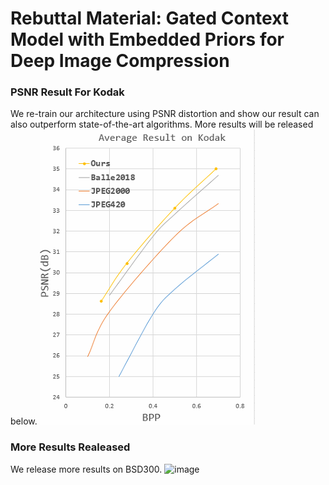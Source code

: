 # Rebuttal Material: Gated Context Model with Embedded Priors for Deep Image Compression

### PSNR Result For Kodak
We re-train our architecture using PSNR distortion and show our result can also outperform state-of-the-art algorithms.
More results will be released below.
             ![image](https://github.com/anonymouscvpr/anonymous.github.io/blob/master/fig/figure.jpg)
### More Results Realeased 
We release more results on BSD300.
![image](https://github.com/anonymouscvpr/anonymous.github.io/blob/master/fig/subjective.png)
